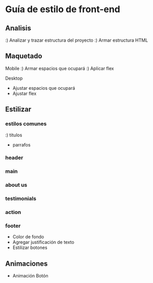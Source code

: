 # Guía de estilo de front-end

## Analisis

:) Analizar y trazar estructura del proyecto
:) Armar estructura HTML

## Maquetado

Mobile
:) Armar espacios que ocupará
:) Aplicar flex

Desktop
- Ajustar espacios que ocupará
- Ajustar flex

## Estilizar

### estilos comunes
:) titulos
- parrafos

### header

### main

### about us

### testimonials

### action

### footer

- Color de fondo
- Agregar justificación de texto
- Estilizar botones




## Animaciones
- Animación Botón